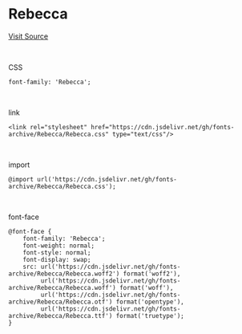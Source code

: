 # Rebecca

[Visit Source](http://www.earlyfont.com/portfolio/EF_REBECCA)

&nbsp;

CSS

```
font-family: 'Rebecca';
```

&nbsp;

link

```
<link rel="stylesheet" href="https://cdn.jsdelivr.net/gh/fonts-archive/Rebecca/Rebecca.css" type="text/css"/>
```

&nbsp;

import

```
@import url('https://cdn.jsdelivr.net/gh/fonts-archive/Rebecca/Rebecca.css');
```

&nbsp;

font-face

```
@font-face {
    font-family: 'Rebecca';
    font-weight: normal;
    font-style: normal;
    font-display: swap;
    src: url('https://cdn.jsdelivr.net/gh/fonts-archive/Rebecca/Rebecca.woff2') format('woff2'),
         url('https://cdn.jsdelivr.net/gh/fonts-archive/Rebecca/Rebecca.woff') format('woff'),
         url('https://cdn.jsdelivr.net/gh/fonts-archive/Rebecca/Rebecca.otf') format('opentype'),
         url('https://cdn.jsdelivr.net/gh/fonts-archive/Rebecca/Rebecca.ttf') format('truetype');
}
```
